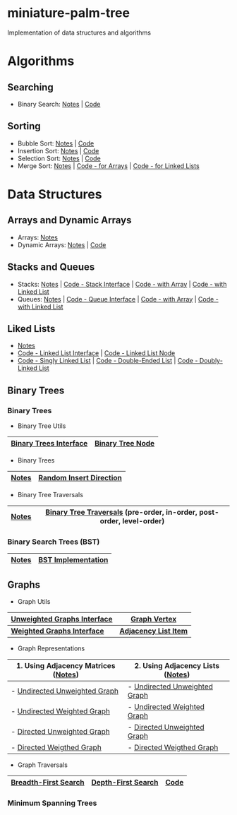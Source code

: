 # miniature-palm-tree
Implementation of data structures and algorithms

# Algorithms

## Searching 

- Binary Search: [Notes](https://paper.dropbox.com/doc/Algorithms-yOFym5oauDWCgJw1EkUOo#:uid=193012893070714&h2=Binary-Search) | [Code](https://github.com/adinutzyc21/miniature-palm-tree/blob/master/Algorithms/searching/binarySearch/BinarySearch.java)

## Sorting

- Bubble Sort: [Notes](https://paper.dropbox.com/doc/Algorithms-yOFym5oauDWCgJw1EkUOo#:uid=967968668100180&h2=Bubble-Sort) | [Code](https://github.com/adinutzyc21/miniature-palm-tree/blob/master/Algorithms/sorting/bubbleSort/BubbleSort.java)
- Insertion Sort: [Notes](https://paper.dropbox.com/doc/Algorithms-yOFym5oauDWCgJw1EkUOo#:uid=486623696708152&h2=Insertion-Sort) | [Code](https://github.com/adinutzyc21/miniature-palm-tree/blob/master/Algorithms/sorting/insertionSort/InsertionSort.java)
- Selection Sort: [Notes](https://paper.dropbox.com/doc/Algorithms-yOFym5oauDWCgJw1EkUOo#:uid=132599071920303&h2=Selection-Sort) | [Code](https://github.com/adinutzyc21/miniature-palm-tree/blob/master/Algorithms/sorting/selectionSort/SelectionSort.java)
- Merge Sort: [Notes](https://paper.dropbox.com/doc/Algorithms-yOFym5oauDWCgJw1EkUOo#:uid=009803644887312&h2=Merge-sort) | [Code - for Arrays](https://github.com/adinutzyc21/miniature-palm-tree/blob/master/Algorithms/sorting/mergeSort/MergeSort.java) | [Code - for Linked Lists](https://github.com/adinutzyc21/miniature-palm-tree/blob/master/DataStructures/linkedLists/linkedListsProblems_src/MergeSortLinkedList.java)

# Data Structures

## Arrays and Dynamic Arrays

- Arrays: [Notes]()
- Dynamic Arrays: [Notes]() | [Code](https://github.com/adinutzyc21/miniature-palm-tree/blob/master/DataStructures/dynamicArrays/dynamicArrays/DynamicArray.java)

## Stacks and Queues

- Stacks: [Notes]() | [Code - Stack Interface](https://github.com/adinutzyc21/miniature-palm-tree/blob/master/DataStructures/stacks/stacks_src/InterfaceStack.java) | [Code - with Array](https://github.com/adinutzyc21/miniature-palm-tree/blob/master/DataStructures/stacks/stacks_src/StackArray.java) | [Code - with Linked List](https://github.com/adinutzyc21/miniature-palm-tree/blob/master/DataStructures/stacks/stacks_src/StackList.java)
- Queues: [Notes](https://goo.gl/ui1H6w) | [Code - Queue Interface](https://github.com/adinutzyc21/miniature-palm-tree/blob/master/DataStructures/queues/queues_src/InterfaceQueue.java) | [Code - with Array](https://github.com/adinutzyc21/miniature-palm-tree/blob/master/DataStructures/queues/queues_src/QueueArray.java) | [Code - with Linked List](https://github.com/adinutzyc21/miniature-palm-tree/blob/master/DataStructures/queues/queues_src/QueueList.java)

## Liked Lists

- [Notes]() 
- [Code - Linked List Interface](https://github.com/adinutzyc21/miniature-palm-tree/blob/master/DataStructures/linkedLists/linkedLists_util/InterfaceLinkedList.java) | [Code - Linked List Node](https://github.com/adinutzyc21/miniature-palm-tree/blob/master/DataStructures/linkedLists/linkedLists_util/Node.java) 
- [Code - Singly Linked List](https://github.com/adinutzyc21/miniature-palm-tree/blob/master/DataStructures/linkedLists/linkedLists_src/SinglyLinkedList.java) | [Code - Double-Ended List](https://github.com/adinutzyc21/miniature-palm-tree/blob/master/DataStructures/linkedLists/linkedLists_src/DoubleEndedList.java) | [Code - Doubly-Linked List](https://github.com/adinutzyc21/miniature-palm-tree/blob/master/DataStructures/linkedLists/linkedLists_src/DoublyLinkedList.java) 

## Binary Trees 

### Binary Trees

- Binary Tree Utils

| [Binary Trees Interface](https://github.com/adinutzyc21/miniature-palm-tree/blob/master/DataStructures/binaryTrees/binaryTree_util/InterfaceBinaryTree.java) | [Binary Tree Node](https://github.com/adinutzyc21/miniature-palm-tree/blob/master/DataStructures/binaryTrees/binaryTree_util/Node.java) |
| --- | --- |

- Binary Trees

| [Notes](https://goo.gl/JD4IFW) | [Random Insert Direction](https://github.com/adinutzyc21/miniature-palm-tree/blob/master/DataStructures/binaryTrees/binaryTree_src/BinaryTreeInsertRandomDirection.java) |
| --------- | --------------------------- |

- Binary Tree Traversals

| [Notes](https://goo.gl/cgOg2M) | [Binary Tree Traversals](https://github.com/adinutzyc21/miniature-palm-tree/blob/master/DataStructures/binaryTrees/bst_src/BinaryTreeTraversals.java) (pre-order, in-order, post-order, level-order) |
| --------- | --------------------------- |

### Binary Search Trees (BST)

| [Notes](https://goo.gl/4E91pF) | [BST Implementation](https://github.com/adinutzyc21/miniature-palm-tree/blob/master/DataStructures/binaryTrees/bst_src/BinarySearchTree.java) |
| --------- | --------------------------- |


## Graphs

- Graph Utils

| [Unweighted Graphs Interface](https://github.com/adinutzyc21/miniature-palm-tree/blob/master/DataStructures/graphs/graph_util/InterfaceUnweightedGraph.java) | [Graph Vertex](https://github.com/adinutzyc21/miniature-palm-tree/blob/master/DataStructures/graphs/graph_util/Vertex.java) |
| --- | --- |
| **[Weighted Graphs Interface](https://github.com/adinutzyc21/miniature-palm-tree/blob/master/DataStructures/graphs/graph_util/InterfaceWeightedGraph.java)** | **[Adjacency List Item](https://github.com/adinutzyc21/miniature-palm-tree/blob/master/DataStructures/graphs/graph_util/Item.java)** |

- Graph Representations

| 1. Using Adjacency Matrices ([Notes]()) | 2. Using Adjacency Lists ([Notes]()) | 
| --------------------------------------- | ------------------------------------ | 
| - [Undirected Unweighted Graph](https://github.com/adinutzyc21/miniature-palm-tree/blob/master/DataStructures/graphs/graph_matrix_src/UndirectedUnweightedGraphM.java) | - [Undirected Unweighted Graph](https://github.com/adinutzyc21/miniature-palm-tree/blob/master/DataStructures/graphs/graph_list_src/UndirectedUnweightedGraphL.java) | 
| - [Undirected Weighted Graph](https://github.com/adinutzyc21/miniature-palm-tree/blob/master/DataStructures/graphs/graph_matrix_src/UndirectedWeightedGraphM.java) | - [Undirected Weighted Graph](https://github.com/adinutzyc21/miniature-palm-tree/blob/master/DataStructures/graphs/graph_list_src/UndirectedWeightedGraphL.java) | 
| - [Directed Unweighted Graph](https://github.com/adinutzyc21/miniature-palm-tree/blob/master/DataStructures/graphs/graph_matrix_src/DirectedUnweightedGraphM.java) | - [Directed Unweighted Graph](https://github.com/adinutzyc21/miniature-palm-tree/blob/master/DataStructures/graphs/graph_list_src/DirectedUnweightedGraphL.java) | 
| - [Directed Weigthed Graph](https://github.com/adinutzyc21/miniature-palm-tree/blob/master/DataStructures/graphs/graph_matrix_src/DirectedWeightedGraphM.java) |  - [Directed Weigthed Graph](https://github.com/adinutzyc21/miniature-palm-tree/blob/master/DataStructures/graphs/graph_list_src/DirectedWeightedGraphL.java) | 
  
- Graph Traversals

| [Breadth-First Search](https://goo.gl/znyy7N) | [Depth-First Search](https://goo.gl/Qp1p8q) | [Code](https://github.com/adinutzyc21/miniature-palm-tree/blob/master/DataStructures/graphs/graphs_algorithms_src/GraphTraversals.java) |
|------------------- | -------------------------------- | -------------------------------- | 

### Minimum Spanning Trees
